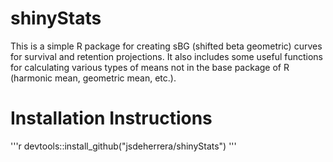 # shinyStats

This is a simple R package for creating sBG (shifted beta geometric) curves for survival and retention projections.  It also includes some useful functions for calculating various types of means not in the base package of R (harmonic mean, geometric mean, etc.).  

# Installation Instructions

'''r
  devtools::install_github("jsdeherrera/shinyStats")
'''
